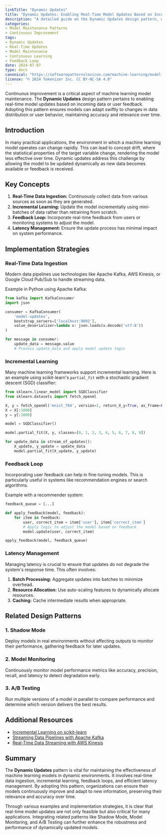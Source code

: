 ```yaml
---
linkTitle: "Dynamic Updates"
title: "Dynamic Updates: Enabling Real-Time Model Updates Based on Incoming Data or Feedback"
description: "A detailed guide on the Dynamic Updates design pattern, which allows models to be updated in real-time based on new data or feedback."
categories:
- Model Maintenance Patterns
- Continuous Improvement
tags:
- Dynamic Updates
- Real-Time Updates
- Model Maintenance
- Continuous Learning
- Feedback Loop
date: 2024-07-07
type: docs
canonical: "https://softwarepatternslexicon.com/machine-learning/model-maintenance-patterns/continuous-improvement/dynamic-updates"
license: "© 2024 Tokenizer Inc. CC BY-NC-SA 4.0"
---
```



Continuous improvement is a critical aspect of machine learning model maintenance. The **Dynamic Updates** design pattern pertains to enabling real-time model updates based on incoming data or user feedback. Adopting this pattern ensures models can adapt swiftly to changes in data distribution or user behavior, maintaining accuracy and relevance over time.

## Introduction

In many practical applications, the environment in which a machine learning model operates can change rapidly. This can lead to concept drift, where the statistical properties of the target variable change, rendering the model less effective over time. Dynamic updates address this challenge by allowing the model to be updated dynamically as new data becomes available or feedback is received.

## Key Concepts

1. **Real-Time Data Ingestion:** Continuously collect data from various sources as soon as they are generated.
2. **Incremental Learning:** Update the model incrementally using mini-batches of data rather than retraining from scratch.
3. **Feedback Loop:** Incorporate real-time feedback from users or monitoring systems to adjust the model.
4. **Latency Management:** Ensure the update process has minimal impact on system performance.

## Implementation Strategies

### Real-Time Data Ingestion

Modern data pipelines use technologies like Apache Kafka, AWS Kinesis, or Google Cloud Pub/Sub to handle streaming data.

Example in Python using Apache Kafka:

```python
from kafka import KafkaConsumer
import json

consumer = KafkaConsumer(
    'model-updates',
    bootstrap_servers=['localhost:9092'],
    value_deserializer=lambda x: json.loads(x.decode('utf-8'))
)

for message in consumer:
    update_data = message.value
    # Process update_data and apply model update logic
```

### Incremental Learning

Many machine learning frameworks support incremental learning. Here is an example using scikit-learn's `partial_fit` with a stochastic gradient descent (SGD) classifier:

```python
from sklearn.linear_model import SGDClassifier
from sklearn.datasets import fetch_openml

X, y = fetch_openml('mnist_784', version=1, return_X_y=True, as_frame=False)
X = X[:1000]
y = y[:1000]

model = SGDClassifier()

model.partial_fit(X, y, classes=[0, 1, 2, 3, 4, 5, 6, 7, 8, 9])

for update_data in stream_of_updates():
    X_update, y_update = update_data
    model.partial_fit(X_update, y_update)
```

### Feedback Loop

Incorporating user feedback can help in fine-tuning models. This is particularly useful in systems like recommendation engines or search algorithms.

Example with a recommender system:

```python
feedback_queue = [...]

def apply_feedback(model, feedback):
    for item in feedback:
        user, correct_item = item['user'], item['correct_item']
        # Apply logic to adjust the model based on feedback
        model.update(user, correct_item)

apply_feedback(model, feedback_queue)
```

### Latency Management

Managing latency is crucial to ensure that updates do not degrade the system's response time. This often involves:

1. **Batch Processing:** Aggregate updates into batches to minimize overhead.
2. **Resource Allocation:** Use auto-scaling features to dynamically allocate resources.
3. **Caching:** Cache intermediate results when appropriate.

## Related Design Patterns

### 1. **Shadow Mode**

Deploy models in real environments without affecting outputs to monitor their performance, gathering feedback for later updates.

### 2. **Model Monitoring**

Continuously monitor model performance metrics like accuracy, precision, recall, and latency to detect degradation early.

### 3. **A/B Testing**

Run multiple versions of a model in parallel to compare performance and determine which version delivers the best results.

## Additional Resources

- [Incremental Learning on scikit-learn](https://scikit-learn.org/stable/whats_new/v0.20.html#incremental-learning)
- [Streaming Data Pipelines with Apache Kafka](https://kafka.apache.org/documentation/)
- [Real-Time Data Streaming with AWS Kinesis](https://aws.amazon.com/kinesis/)

## Summary

The **Dynamic Updates** pattern is vital for maintaining the effectiveness of machine learning models in dynamic environments. It involves real-time data ingestion, incremental learning, feedback loops, and efficient latency management. By adopting this pattern, organizations can ensure their models continuously improve and adapt to new information, preserving their relevance and accuracy over time. 

Through various examples and implementation strategies, it is clear that real-time model updates are not only feasible but also critical for many applications. Integrating related patterns like Shadow Mode, Model Monitoring, and A/B Testing can further enhance the robustness and performance of dynamically updated models.
